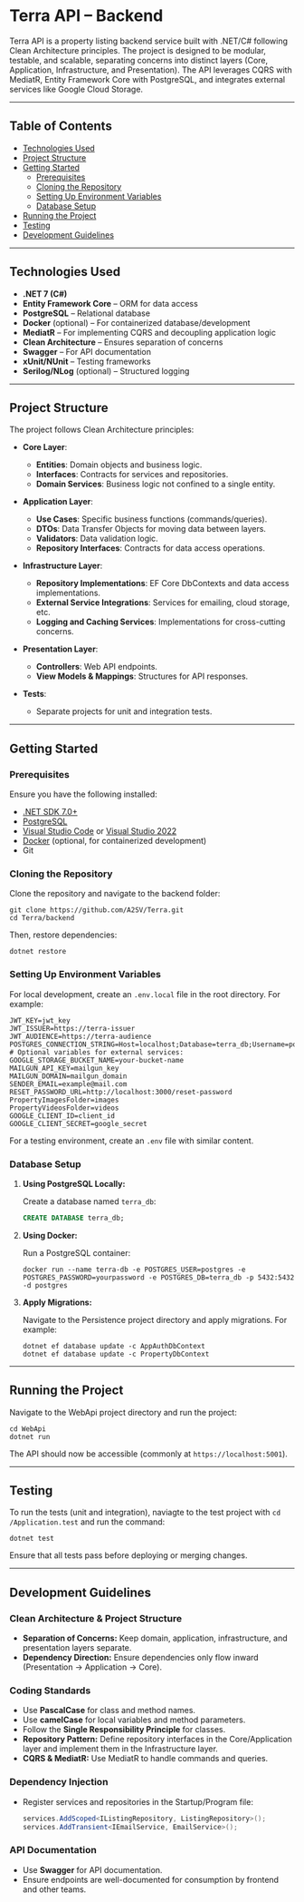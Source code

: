 # Terra API – Backend

Terra API is a property listing backend service built with .NET/C# following Clean Architecture principles. The project is designed to be modular, testable, and scalable, separating concerns into distinct layers (Core, Application, Infrastructure, and Presentation). The API leverages CQRS with MediatR, Entity Framework Core with PostgreSQL, and integrates external services like Google Cloud Storage.

---

## Table of Contents

- [Technologies Used](#technologies-used)
- [Project Structure](#project-structure)
- [Getting Started](#getting-started)
  - [Prerequisites](#prerequisites)
  - [Cloning the Repository](#cloning-the-repository)
  - [Setting Up Environment Variables](#setting-up-environment-variables)
  - [Database Setup](#database-setup)
- [Running the Project](#running-the-project)
- [Testing](#testing)
- [Development Guidelines](#development-guidelines)

---

## Technologies Used

- **.NET 7 (C#)**
- **Entity Framework Core** – ORM for data access
- **PostgreSQL** – Relational database
- **Docker** (optional) – For containerized database/development
- **MediatR** – For implementing CQRS and decoupling application logic
- **Clean Architecture** – Ensures separation of concerns
- **Swagger** – For API documentation
- **xUnit/NUnit** – Testing frameworks
- **Serilog/NLog** (optional) – Structured logging

---

## Project Structure

The project follows Clean Architecture principles:

- **Core Layer**:  
  - **Entities**: Domain objects and business logic.  
  - **Interfaces**: Contracts for services and repositories.  
  - **Domain Services**: Business logic not confined to a single entity.

- **Application Layer**:  
  - **Use Cases**: Specific business functions (commands/queries).  
  - **DTOs**: Data Transfer Objects for moving data between layers.  
  - **Validators**: Data validation logic.  
  - **Repository Interfaces**: Contracts for data access operations.

- **Infrastructure Layer**:  
  - **Repository Implementations**: EF Core DbContexts and data access implementations.  
  - **External Service Integrations**: Services for emailing, cloud storage, etc.  
  - **Logging and Caching Services**: Implementations for cross-cutting concerns.

- **Presentation Layer**:  
  - **Controllers**: Web API endpoints.  
  - **View Models & Mappings**: Structures for API responses.

- **Tests**:  
  - Separate projects for unit and integration tests.

---

## Getting Started

### Prerequisites

Ensure you have the following installed:

- [.NET SDK 7.0+](https://dotnet.microsoft.com/download)
- [PostgreSQL](https://www.postgresql.org/download/)
- [Visual Studio Code](https://code.visualstudio.com/) or [Visual Studio 2022](https://visualstudio.microsoft.com/)
- [Docker](https://www.docker.com/) (optional, for containerized development)
- Git

### Cloning the Repository

Clone the repository and navigate to the backend folder:

```shell
git clone https://github.com/A2SV/Terra.git
cd Terra/backend
```

Then, restore dependencies:

```shell
dotnet restore
```

### Setting Up Environment Variables

For local development, create an `.env.local` file in the root directory. For example:

```env
JWT_KEY=jwt_key
JWT_ISSUER=https://terra-issuer
JWT_AUDIENCE=https://terra-audience
POSTGRES_CONNECTION_STRING=Host=localhost;Database=terra_db;Username=postgres;Password=yourpassword
# Optional variables for external services:
GOOGLE_STORAGE_BUCKET_NAME=your-bucket-name
MAILGUN_API_KEY=mailgun_key
MAILGUN_DOMAIN=mailgun_domain
SENDER_EMAIL=example@mail.com
RESET_PASSWORD_URL=http://localhost:3000/reset-password
PropertyImagesFolder=images
PropertyVideosFolder=videos
GOOGLE_CLIENT_ID=client_id
GOOGLE_CLIENT_SECRET=google_secret
```

For a testing environment, create an `.env` file with similar content.

### Database Setup

1. **Using PostgreSQL Locally:**

   Create a database named `terra_db`:

   ```sql
   CREATE DATABASE terra_db;
   ```

2. **Using Docker:**

   Run a PostgreSQL container:

   ```shell
   docker run --name terra-db -e POSTGRES_USER=postgres -e POSTGRES_PASSWORD=yourpassword -e POSTGRES_DB=terra_db -p 5432:5432 -d postgres
   ```

3. **Apply Migrations:**

   Navigate to the Persistence project directory and apply migrations. For example:

   ```shell
   dotnet ef database update -c AppAuthDbContext
   dotnet ef database update -c PropertyDbContext
   ```

---

## Running the Project

Navigate to the WebApi project directory and run the project:

```shell
cd WebApi
dotnet run
```

The API should now be accessible (commonly at `https://localhost:5001`).

---

## Testing

To run the tests (unit and integration), naviagte to the test project
with `cd /Application.test` and run the command: 
```shell
dotnet test
```

Ensure that all tests pass before deploying or merging changes.

---

## Development Guidelines

### Clean Architecture & Project Structure
- **Separation of Concerns:** Keep domain, application, infrastructure, and presentation layers separate.
- **Dependency Direction:** Ensure dependencies only flow inward (Presentation → Application → Core).

### Coding Standards
- Use **PascalCase** for class and method names.
- Use **camelCase** for local variables and method parameters.
- Follow the **Single Responsibility Principle** for classes.
- **Repository Pattern:** Define repository interfaces in the Core/Application layer and implement them in the Infrastructure layer.
- **CQRS & MediatR:** Use MediatR to handle commands and queries.

### Dependency Injection
- Register services and repositories in the Startup/Program file:

  ```csharp
  services.AddScoped<IListingRepository, ListingRepository>();
  services.AddTransient<IEmailService, EmailService>();
  ```

### API Documentation
- Use **Swagger** for API documentation.
- Ensure endpoints are well-documented for consumption by frontend and other teams.
